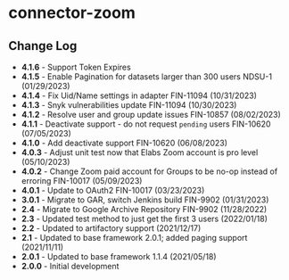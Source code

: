 # connector-zoom

## Change Log
+ **4.1.6** - Support Token Expires
+ **4.1.5** - Enable Pagination for datasets larger than 300 users NDSU-1 (01/29/2023)
+ **4.1.4** - Fix Uid/Name settings in adapter FIN-11094 (10/31/2023)
+ **4.1.3** - Snyk vulnerabilities update FIN-11094 (10/30/2023)
+ **4.1.2** - Resolve user and group update issues FIN-10857 (08/02/2023)
+ **4.1.1** - Deactivate support - do not request `pending` users FIN-10620 (07/05/2023)
+ **4.1.0** - Add deactivate support FIN-10620 (06/08/2023)
+ **4.0.3** - Adjust unit test now that Elabs Zoom account is pro level (05/10/2023)
+ **4.0.2** - Change Zoom paid account for Groups to be no-op instead of erroring FIN-10017 (05/09/2023)
+ **4.0.1** - Update to OAuth2 FIN-10017 (03/23/2023)
+ **3.0.1** - Migrate to GAR, switch Jenkins build FIN-9902 (01/31/2023)
+ **2.4** - Migrate to Google Archive Repository FIN-9902 (11/28/2022)
+ **2.3** - Updated test method to just get the first 3 users (2022/01/18)
+ **2.2** - Updated to artifactory support (2021/12/17)
+ **2.1** - Updated to base framework 2.0.1; added paging support (2021/11/11)
+ **2.0.1** - Updated to base framework 1.1.4 (2021/05/18)
+ **2.0.0** - Initial development

